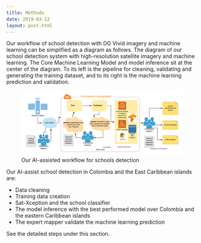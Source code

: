 ```yaml
---
title: Methods
date: 2019-03-12
layout: post.html
---
```


Our workflow of school detection with DG Vivid imagery and machine learning can be simplified as a diagram as follows. The diagram of our school detection system with high-resolution satellite imagery and machine learning. The Core Machine Learning Model and model inference sit at the center of the diagram. To its left is the pipeline for cleaning, validating and generating the training dataset, and to its right is the machine learning prediction and validation.

<figure class="align-center">
	<img src="/assets/graphics/content/methodology/UNICEF_Schools_diagram.png" alt="Put unmapped schools on the map with machine learning" />
	<figcaption> Our AI-assisted workflow for schools detection</figcaption>
</figure>

Our AI-assist school detection in Colombia and the East Caribbean islands are:
- Data cleaning
- Training data creation
- Sat-Xception and the school classifier
- The model inference with the best performed model over Colombia and the eastern Caribbean islands
- The expert mapper validate the machine learning prediction

See the detailed steps under this section.
